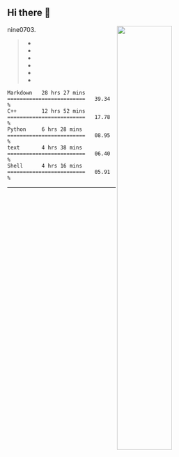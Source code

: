 ## Hi there 👋

[<img align="right" width="50%" src="https://github-readme-stats-nine0703.vercel.app/api?username=nine0703&theme=dark&show_icons=true">](https://metrics.lecoq.io/nine0703?template=classic)

nine0703.
> -
> -
> -
> -
> -
> -
> 

<!--START_SECTION:waka-->
```text
Markdown   28 hrs 27 mins  =========================   39.34 % 
C++        12 hrs 52 mins  =========================   17.78 % 
Python     6 hrs 28 mins   =========================   08.95 % 
text       4 hrs 38 mins   =========================   06.40 % 
Shell      4 hrs 16 mins   =========================   05.91 % 
```
<!--END_SECTION:waka-->

---
